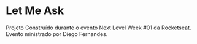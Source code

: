 # Let Me Ask
Projeto Construído durante o evento Next Level Week #01 da Rocketseat. Evento ministrado por Diego Fernandes.
